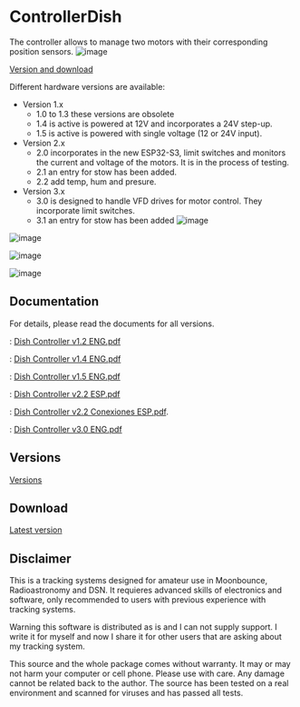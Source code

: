 # ControllerDish
The controller allows to manage two motors with their corresponding position sensors.
![image](https://github.com/EA3HMJ-Tracking-Software-Suite/ControllerDish/assets/2368602/59209ca7-eb7c-49db-aca0-ce0e430feea9)

[Version and download](#Versions)

Different hardware versions are available:
- Version 1.x
  - 1.0 to 1.3 these versions are obsolete
  - 1.4 is active is powered at 12V and incorporates a 24V step-up.
  - 1.5 is active is powered with single voltage (12 or 24V input).
- Version 2.x
  - 2.0 incorporates in the new ESP32-S3, limit switches and monitors the current and voltage of the motors. It is in the process of testing.
  - 2.1 an entry for stow has been added.
  - 2.2 add temp, hum and presure.
- Version 3.x
  - 3.0 is designed to handle VFD drives for motor control. They incorporate limit switches.
  - 3.1 an entry for stow has been added
![image](https://github.com/EA3HMJ-Tracking-Software-Suit/ControllerDish/assets/2368602/49b585de-e610-4bf3-919c-1cef5de5cedc)

![image](https://github.com/EA3HMJ-Tracking-Software-Suit/ControllerDish/assets/2368602/13db4524-f177-49c3-b8c2-e037525d85ba)

![image](https://github.com/EA3HMJ-Tracking-Software-Suit/ControllerDish/assets/2368602/962cf09a-86fe-4725-a146-1549264fb762)

![image](https://github.com/EA3HMJ-Tracking-Software-Suit/ControllerDish/assets/2368602/2dddb04a-a4b3-40a8-a64d-33e5fc928681)

## Documentation
For details, please read the documents for all versions.

: [Dish Controller v1.2 ENG.pdf](doc/Dish%20Controller%20v2%20ENG.pdf)

: [Dish Controller v1.4 ENG.pdf](doc/Dish%20Controller%20v4%20ENG.pdf)

: [Dish Controller v1.5 ENG.pdf](doc/Dish%20Controller%20v5%20ENG.pdf)

: [Dish Controller v2.2 ESP.pdf](doc/Dish%20Controller%20V2.2%20ESP.pdf)

: [Dish Controller v2.2 Conexiones ESP.pdf](doc/Conexiones%20hardware%202.2%20V1.0%20ESP.pdf).

: [Dish Controller v3.0 ENG.pdf](doc/Dish%20Controller%20Hardware%20V3%20V1%20ESP.pdf)

## Versions
[Versions](https://github.com/EA3HMJ-Tracking-Software-Suite/ControllerDish/releases)

## Download
[Latest version](https://github.com/EA3HMJ-Tracking-Software-Suite/ControllerDish/releases/latest)

## Disclaimer
This is a tracking systems designed for amateur use in Moonbounce, Radioastronomy and DSN. It requieres advanced skills of electronics and software, only recommended to users with previous experience with tracking systems.

Warning this software is distributed as is and I can not supply support. I write  it for myself and now I share it for other users that are asking about my tracking system.

This source and the whole package comes without warranty. It may or may not harm your computer or cell phone. Please use with care. Any damage cannot be related back to the author. The source has been tested on a real environment and scanned for viruses and has passed all tests.

